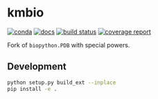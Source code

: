 # kmbio

[![conda](https://img.shields.io/conda/dn/kimlab/kmbio.svg)](https://anaconda.org/kimlab/kmbio/)
[![docs](https://img.shields.io/badge/docs-v2.0.15-blue.svg)](https://kimlab.gitlab.io/kmbio/v2.0.15/)
[![build status](https://gitlab.com/kimlab/kmbio/badges/v2.0.15/build.svg)](https://gitlab.com/kimlab/kmbio/commits/v2.0.15/)
[![coverage report](https://gitlab.com/kimlab/kmbio/badges/v2.0.15/coverage.svg)](https://kimlab.gitlab.io/kmbio/v2.0.15/htmlcov/)

Fork of `biopython.PDB` with special powers.

## Development

```bash
python setup.py build_ext --inplace
pip install -e .
```
